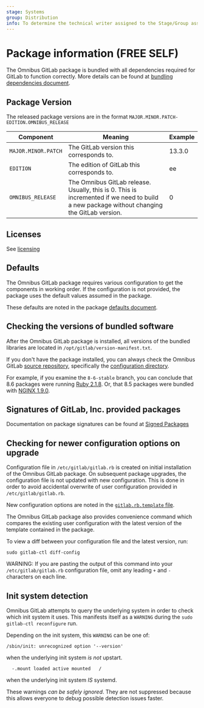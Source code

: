 ```yaml
---
stage: Systems
group: Distribution
info: To determine the technical writer assigned to the Stage/Group associated with this page, see https://about.gitlab.com/handbook/engineering/ux/technical-writing/#assignments
---
```


# Package information **(FREE SELF)**

The Omnibus GitLab package is bundled with all dependencies required for GitLab
to function correctly. More details can be found
at [bundling dependencies document](omnibus_packages.md).

## Package Version

The released package versions are in the format `MAJOR.MINOR.PATCH-EDITION.OMNIBUS_RELEASE`

| Component           | Meaning | Example |
|---------------------|---------|---------|
| `MAJOR.MINOR.PATCH` | The GitLab version this corresponds to. | 13.3.0 |
| `EDITION`           | The edition of GitLab this corresponds to. | ee |
| `OMNIBUS_RELEASE`   | The Omnibus GitLab release. Usually, this is 0. This is incremented if we need to build a new package without changing the GitLab version. | 0 |

## Licenses

See [licensing](licensing.md)

## Defaults

The Omnibus GitLab package requires various configuration to get the components
in working order. If the configuration is not provided, the package uses
the default values assumed in the package.

These defaults are noted in the package [defaults document](defaults.md).

## Checking the versions of bundled software

After the Omnibus GitLab package is installed, all versions of the bundled
libraries are located in `/opt/gitlab/version-manifest.txt`.

If you don't have the package installed, you can always check the Omnibus GitLab
[source repository](https://gitlab.com/gitlab-org/omnibus-gitlab/tree/master), specifically the
[configuration directory](https://gitlab.com/gitlab-org/omnibus-gitlab/tree/master/config).

For example, if you examine the `8-6-stable` branch, you can conclude that
8.6 packages were running [Ruby 2.1.8](https://gitlab.com/gitlab-org/omnibus-gitlab/blob/8-6-stable/config/projects/gitlab.rb#L48).
Or, that 8.5 packages were bundled with [NGINX 1.9.0](https://gitlab.com/gitlab-org/omnibus-gitlab/blob/8-5-stable/config/software/nginx.rb#L20).

## Signatures of GitLab, Inc. provided packages

Documentation on package signatures can be found at [Signed Packages](signed_packages.md)

## Checking for newer configuration options on upgrade

Configuration file in `/etc/gitlab/gitlab.rb` is created on initial installation
of the Omnibus GitLab package. On subsequent package upgrades, the configuration
file is not updated with new configuration. This is done in order to avoid
accidental overwrite of user configuration provided in `/etc/gitlab/gitlab.rb`.

New configuration options are noted in the
[`gitlab.rb.template` file](https://gitlab.com/gitlab-org/omnibus-gitlab/raw/master/files/gitlab-config-template/gitlab.rb.template).

The Omnibus GitLab package also provides convenience command which
compares the existing user configuration with the latest version of the
template contained in the package.

To view a diff between your configuration file and the latest version, run:

```shell
sudo gitlab-ctl diff-config
```

WARNING:
If you are pasting the output of this command into your
`/etc/gitlab/gitlab.rb` configuration file, omit any leading `+` and `-`
characters on each line.

## Init system detection

Omnibus GitLab attempts to query the underlying system in order to
check which init system it uses.
This manifests itself as a `WARNING` during the `sudo gitlab-ctl reconfigure`
run.

Depending on the init system, this `WARNING` can be one of:

```plaintext
/sbin/init: unrecognized option '--version'
```

when the underlying init system *is not* upstart.

```plaintext
  -.mount loaded active mounted   /
```

when the underlying init system *IS* systemd.

These warnings _can be safely ignored_. They are not suppressed because this
allows everyone to debug possible detection issues faster.
